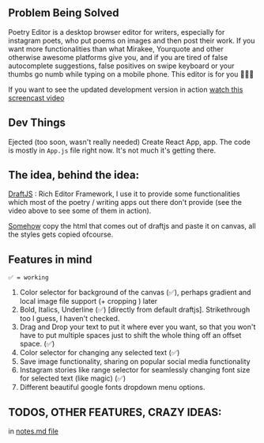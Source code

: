 ## Problem Being Solved

Poetry Editor is a desktop browser editor for writers, especially for instagram
poets, who put poems on images and then post their work. If you want more
functionalities than what Mirakee, Yourquote and other otherwise awesome
platforms give you, and if you are tired of false autocomplete suggestions,
false positives on swipe keyboard or your thumbs go numb while typing on a
mobile phone. This editor is for you 💛💛💛

If you want to see the updated development version in action
[watch this screencast video](https://youtu.be/AWs_p4z9OKA)

## Dev Things

Ejected (too soon, wasn't really needed) Create React App, app. The code is
mostly in `App.js` file right now. It's not much it's getting there.

## The idea, behind the idea:

[DraftJS](draftjs.org) : Rich Editor Framework, I use it to provide some
functionalities which most of the poetry / writing apps out there don't provide
(see the video above to see some of them in action).

[Somehow](https://developer.mozilla.org/en-US/docs/Web/API/Canvas_API/Drawing_DOM_objects_into_a_canvas)
copy the html that comes out of draftjs and paste it on canvas, all the styles
gets copied ofcourse.

## Features in mind

`✅ = working`

1. Color selector for background of the canvas (✅), perhaps gradient and local
   image file support (+ cropping ) later
2. Bold, Italics, Underline (✅) [directly from default draftjs]. Strikethrough
   too I guess, I haven't checked.
3. Drag and Drop your text to put it where ever you want, so that you won't have
   to put multiple spaces just to shift the whole thing off an offset space.
   (✅)
4. Color selector for changing any selected text (✅)
5. Save image functionality, sharing on popular social media functionality
6. Instagram stories like range selector for seamlessly changing font size for
   selected text (like magic) (✅)
7. Different beautiful google fonts dropdown menu options.

## TODOS, OTHER FEATURES, CRAZY IDEAS:

in [notes.md file](./notes.md)
